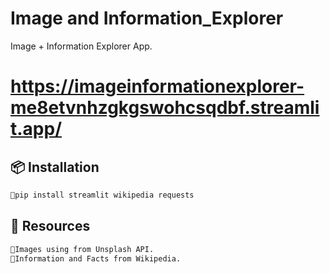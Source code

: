 # Image and Information_Explorer

Image + Information Explorer App.
# https://imageinformationexplorer-me8etvnhzgkgswohcsqdbf.streamlit.app/

## 📦 Installation
```bash
🔗pip install streamlit wikipedia requests
```
## 🧩 Resources 
```bash
🔗Images using from Unsplash API.
🔗Information and Facts from Wikipedia.
```
